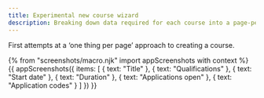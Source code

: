 ```yaml
---
title: Experimental new course wizard
description: Breaking down data required for each course into a page-per-thing wizard.
---
```

First attempts at a ‘one thing per page’ approach to creating a course.

{% from "screenshots/macro.njk" import appScreenshots with context %}
{{ appScreenshots({
  items: [
    { text: "Title" },
    { text: "Qualifications" },
    { text: "Start date" },
    { text: "Duration" },
    { text: "Applications open" },
    { text: "Application codes" }
  ]
}) }}
